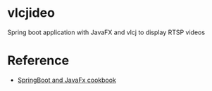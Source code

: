 # vlcjideo
Spring boot application with JavaFX and vlcj to display RTSP videos


# Reference
* [SpringBoot and JavaFx cookbook](https://medium.com/@alenibric/springboot-and-javafx-cookbook-e8f3dd80deb9)